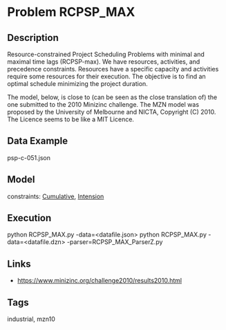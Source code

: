 # Problem RCPSP_MAX
## Description
Resource-constrained Project Scheduling Problems with minimal and maximal time lags (RCPSP-max).
We have resources, activities, and precedence constraints.
Resources have a specific capacity and activities require some resources for their execution.
The objective is to find an optimal schedule minimizing the project duration.

The model, below, is close to (can be seen as the close translation of) the one submitted to the 2010 Minizinc challenge.
The MZN model was proposed by the University of Melbourne and NICTA, Copyright (C) 2010.
The Licence seems to be like a MIT Licence.

## Data Example
  psp-c-051.json

## Model
  constraints: [Cumulative](http://pycsp.org/documentation/constraints/Cumulative), [Intension](http://pycsp.org/documentation/constraints/Intension)

## Execution
  python RCPSP_MAX.py -data=<datafile.json>
  python RCPSP_MAX.py -data=<datafile.dzn> -parser=RCPSP_MAX_ParserZ.py

## Links
  - https://www.minizinc.org/challenge2010/results2010.html

## Tags
  industrial, mzn10
